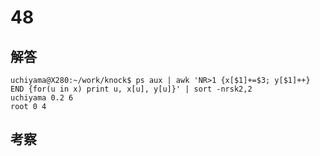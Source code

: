 # 48

## 解答

```
uchiyama@X280:~/work/knock$ ps aux | awk 'NR>1 {x[$1]+=$3; y[$1]++} END {for(u in x) print u, x[u], y[u]}' | sort -nrsk2,2
uchiyama 0.2 6
root 0 4
```

## 考察
